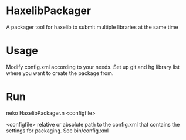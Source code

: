 # HaxelibPackager
A packager tool for haxelib to submit multiple libraries at the same time

# Usage
Modify config.xml according to your needs. Set up git and hg library list where you want to create the package from.

# Run
neko HaxelibPackager.n \<configfile\>

\<configfile\> relative or absolute path to the config.xml that contains the settings for packaging. See bin/config.xml

